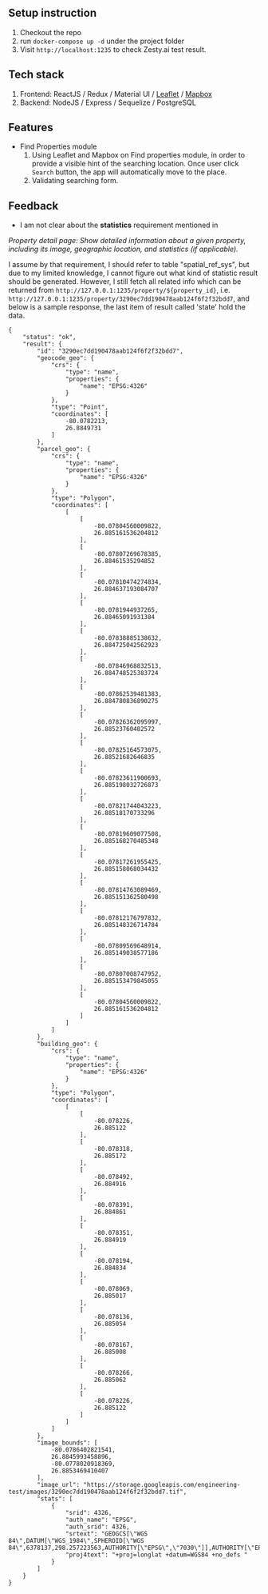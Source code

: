 ## Setup instruction
1. Checkout the repo
1. run `docker-compose up -d` under the project folder
1. Visit `http://localhost:1235` to check Zesty.ai test result.

## Tech stack
1. Frontend: ReactJS / Redux / Material UI / [Leaflet](https://leafletjs.com) / [Mapbox](https://www.mapbox.com)
1. Backend: NodeJS / Express / Sequelize / PostgreSQL

## Features
* Find Properties module
  1. Using Leaflet and Mapbox on Find properties module, in order to provide a visible hint of the searching location.
Once user click `Search` button, the app will automatically move to the place.
  1. Validating searching form.

## Feedback
* I am not clear about the __statistics__ requirement mentioned in 

_Property detail page: Show detailed information about a given property, including its image, geographic location, and statistics (if applicable)._

I assume by that requirement, I should refer to table "spatial_ref_sys", but due to my limited knowledge, I cannot figure out what kind of statistic result should be generated. However, I still fetch all related info which can be returned from `http://127.0.0.1:1235/property/${property_id}`, i.e. `http://127.0.0.1:1235/property/3290ec7dd190478aab124f6f2f32bdd7`, and below is a sample response, the last item of result called 'state' hold the data.

```
{
    "status": "ok",
    "result": {
        "id": "3290ec7dd190478aab124f6f2f32bdd7",
        "geocode_geo": {
            "crs": {
                "type": "name",
                "properties": {
                    "name": "EPSG:4326"
                }
            },
            "type": "Point",
            "coordinates": [
                -80.0782213,
                26.8849731
            ]
        },
        "parcel_geo": {
            "crs": {
                "type": "name",
                "properties": {
                    "name": "EPSG:4326"
                }
            },
            "type": "Polygon",
            "coordinates": [
                [
                    [
                        -80.07804560009822,
                        26.885161536204812
                    ],
                    [
                        -80.07807269678385,
                        26.88461535294852
                    ],
                    [
                        -80.07810474274834,
                        26.884637193084707
                    ],
                    [
                        -80.0781944937265,
                        26.88465091931384
                    ],
                    [
                        -80.07838885138632,
                        26.884725042562923
                    ],
                    [
                        -80.07846968832513,
                        26.884748525383724
                    ],
                    [
                        -80.07862539481383,
                        26.884780836890275
                    ],
                    [
                        -80.07826362095997,
                        26.88523760482572
                    ],
                    [
                        -80.07825164573075,
                        26.88521682646835
                    ],
                    [
                        -80.07823611900693,
                        26.885198032726873
                    ],
                    [
                        -80.07821744043223,
                        26.88518170733296
                    ],
                    [
                        -80.07819609077508,
                        26.885168270485348
                    ],
                    [
                        -80.07817261955425,
                        26.885158068034432
                    ],
                    [
                        -80.07814763089469,
                        26.885151362580498
                    ],
                    [
                        -80.07812176797832,
                        26.885148326714784
                    ],
                    [
                        -80.07809569648914,
                        26.885149038577186
                    ],
                    [
                        -80.07807008747952,
                        26.885153479845055
                    ],
                    [
                        -80.07804560009822,
                        26.885161536204812
                    ]
                ]
            ]
        },
        "building_geo": {
            "crs": {
                "type": "name",
                "properties": {
                    "name": "EPSG:4326"
                }
            },
            "type": "Polygon",
            "coordinates": [
                [
                    [
                        -80.078226,
                        26.885122
                    ],
                    [
                        -80.078318,
                        26.885172
                    ],
                    [
                        -80.078492,
                        26.884916
                    ],
                    [
                        -80.078391,
                        26.884861
                    ],
                    [
                        -80.078351,
                        26.884919
                    ],
                    [
                        -80.078194,
                        26.884834
                    ],
                    [
                        -80.078069,
                        26.885017
                    ],
                    [
                        -80.078136,
                        26.885054
                    ],
                    [
                        -80.078167,
                        26.885008
                    ],
                    [
                        -80.078266,
                        26.885062
                    ],
                    [
                        -80.078226,
                        26.885122
                    ]
                ]
            ]
        },
        "image_bounds": [
            -80.0786402821541,
            26.8845993458896,
            -80.0778020918369,
            26.8853469410407
        ],
        "image_url": "https://storage.googleapis.com/engineering-test/images/3290ec7dd190478aab124f6f2f32bdd7.tif",
        "stats": [
            {
                "srid": 4326,
                "auth_name": "EPSG",
                "auth_srid": 4326,
                "srtext": "GEOGCS[\"WGS 84\",DATUM[\"WGS_1984\",SPHEROID[\"WGS 84\",6378137,298.257223563,AUTHORITY[\"EPSG\",\"7030\"]],AUTHORITY[\"EPSG\",\"6326\"]],PRIMEM[\"Greenwich\",0,AUTHORITY[\"EPSG\",\"8901\"]],UNIT[\"degree\",0.0174532925199433,AUTHORITY[\"EPSG\",\"9122\"]],AUTHORITY[\"EPSG\",\"4326\"]]",
                "proj4text": "+proj=longlat +datum=WGS84 +no_defs "
            }
        ]
    }
}
```
